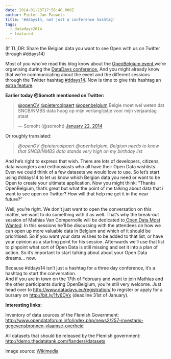 ```yaml
---
date: 2014-01-23T17:56:48.000Z
author: Pieter-Jan Pauwels
title: '#ddays14, not just a conference hashtag'
tags:
  - datadays2014
  - featured
---
```


(If TL;DR: Share the Belgian data you want to see Open with us on Twitter through #ddays14)

Most of you who’ve read this blog know about the [OpenBelgium event ](http://www.datadays.eu/open-belgium/)we’re organising during the [DataDays conference.](http://www.datadays.eu/) And you might already know that we’re communicating about the event and the different sessions through the Twitter hashtag [\#ddays14](https://twitter.com/search?q=%23ddays14&src=typd). Now is time to give this hashtag an <span style="text-decoration: underline">extra feature</span>.

**Earlier today @Somoth mentioned on Twitter:**

> [@openOV](https://twitter.com/openOV) [@pietercolpaert](https://twitter.com/pietercolpaert) [@openbelgium](https://twitter.com/openbelgium) Belgie moet wel weten dat SNCB/NMBS data hoog op mijn verlanglijstje voor mijn verjaardag staat
>
> — Somoht (@somoht) [January 22, 2014](https://twitter.com/somoht/statuses/426121261568126976)

Or roughly translated:

> _@openOV @pietercolpaert @openbelgium, Belgium needs to know that SNCB/NMBS data stands very high on my birthday list_

And he’s right to express that wish. There are lots of developers, citizens, data wranglers and enthousiasts who all have their Open Data wishlists. Even we could think of a few datasets we would love to use. So let’s start using #ddays14 to let us know which Belgian data you need or want to be Open to create your ultimate application. Now you might think: “Thanks OpenBelgium, that’s great but what the point of me talking about data that i want to see open on Twitter? How will that help me get it in the near future?”

Well, you’re right. We don’t just want to open the conversation on this matter, we want to do something with it as well. That’s why the break-out session of Mathias Van Compernolle will be dedicated to[ Open Data Most Wanted](http://www.datadays.eu/session/open-data-most-wanted/). In this sessions he’ll be discussing with the attendees on how we can open up more valuable data in Belgium and which of it should be prioritised. So if you want your data wishes to be added to that list, or have your opinion as a starting point for his session. Afterwards we’ll use that list to pinpoint what sort of Open Data is still missing and set it into a plan of action. So it’s important to start talking about about your Open Data dreams… now.

Because #ddays14 isn’t just a hashtag for a three day conference, it’s a hashtag to start the conversation.  
And if you are in town on the 17th of February and want to join Mathias and the other participants during OpenBelgium, you’re still very welcome. Just head over to <http://www.datadays.eu/registration/> to register or apply for a bursary on <http://bit.ly/1fv6DVx> (deadline 31st of January).

**Interesting links:**

Inventory of data sources of the Flemish Government: <http://www.opendataforum.info/index.php/news2/257-investaris-gegevensbronnen-vlaamse-overheid>

All datasets that should be released by the Flemish government: <http://demo.thedatatank.com/flanders/datasets>

Image source: [Wikimedia](<http://commons.wikimedia.org/wiki/File:Ruter_logo_(number_sign).png>)
